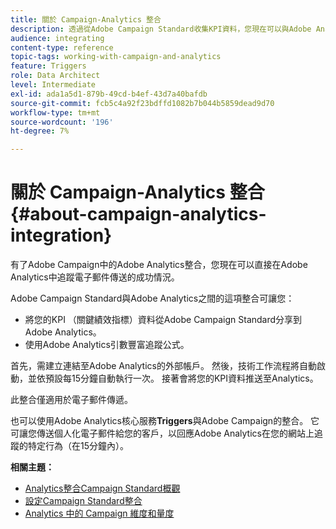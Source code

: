 ```yaml
---
title: 關於 Campaign-Analytics 整合
description: 透過從Adobe Campaign Standard收集KPI資料，您現在可以與Adobe Analytics共用行銷活動資料，以測量來自Adobe Campaign的電子郵件行銷量度。
audience: integrating
content-type: reference
topic-tags: working-with-campaign-and-analytics
feature: Triggers
role: Data Architect
level: Intermediate
exl-id: ada1a5d1-879b-49cd-b4ef-43d7a40bafdb
source-git-commit: fcb5c4a92f23bdffd1082b7b044b5859dead9d70
workflow-type: tm+mt
source-wordcount: '196'
ht-degree: 7%

---
```


# 關於 Campaign-Analytics 整合{#about-campaign-analytics-integration}

有了Adobe Campaign中的Adobe Analytics整合，您現在可以直接在Adobe Analytics中追蹤電子郵件傳送的成功情況。

Adobe Campaign Standard與Adobe Analytics之間的這項整合可讓您：

* 將您的KPI （關鍵績效指標）資料從Adobe Campaign Standard分享到Adobe Analytics。
* 使用Adobe Analytics引數豐富追蹤公式。

首先，需建立連結至Adobe Analytics的外部帳戶。 然後，技術工作流程將自動啟動，並依預設每15分鐘自動執行一次。 接著會將您的KPI資料推送至Analytics。

此整合僅適用於電子郵件傳遞。

也可以使用Adobe Analytics核心服務&#x200B;**Triggers**&#x200B;與Adobe Campaign的整合。 它可讓您傳送個人化電子郵件給您的客戶，以回應Adobe Analytics在您的網站上追蹤的特定行為（在15分鐘內）。

**相關主題：**

* [Analytics整合Campaign Standard概觀](https://experienceleague.adobe.com/docs/analytics/integration/adobe-campaign.html?lang=zh-Hant)
* [設定Campaign Standard整合](https://experienceleague.adobe.com/docs/campaign-standard/using/integrating-with-adobe-cloud/working-with-campaign-and-analytics/configure-campaign-analytics-integration.html?lang=zh-Hant)
* [Analytics 中的 Campaign 維度和量度](../../integrating/using/campaign-dimensions-and-metrics-in-analytics.md)
